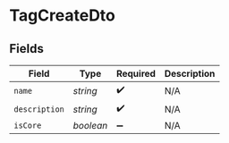 # TagCreateDto


## Fields

| Field              | Type               | Required           | Description        |
| ------------------ | ------------------ | ------------------ | ------------------ |
| `name`             | *string*           | :heavy_check_mark: | N/A                |
| `description`      | *string*           | :heavy_check_mark: | N/A                |
| `isCore`           | *boolean*          | :heavy_minus_sign: | N/A                |